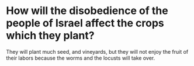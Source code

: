 # How will the disobedience of the people of Israel affect the crops which they plant?

They will plant much seed, and vineyards, but they will not enjoy the fruit of their labors because the worms and the locusts will take over.
